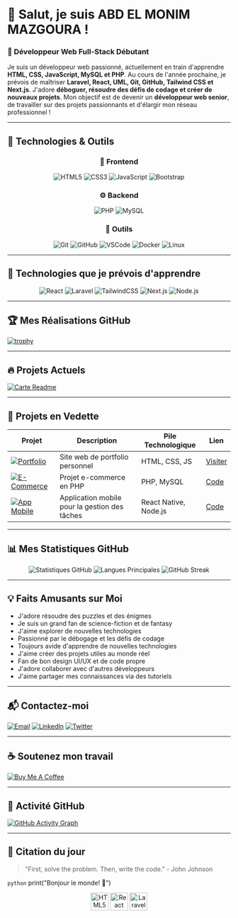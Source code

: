 # 👋 Salut, je suis ABD EL MONIM MAZGOURA !

### 🌟 Développeur Web Full-Stack Débutant

Je suis un développeur web passionné, actuellement en train d'apprendre **HTML, CSS, JavaScript, MySQL et PHP**. Au cours de l'année prochaine, je prévois de maîtriser **Laravel, React, UML, Git, GitHub, Tailwind CSS et Next.js**. J'adore **déboguer, résoudre des défis de codage et créer de nouveaux projets**. Mon objectif est de devenir un **développeur web senior**, de travailler sur des projets passionnants et d'élargir mon réseau professionnel !

---

## 🚀 Technologies & Outils

<div align="center">

### 🚀 Frontend  
<img src="https://img.shields.io/badge/-HTML5-E34F26?style=flat&logo=html5&logoColor=white" alt="HTML5" />
<img src="https://img.shields.io/badge/-CSS3-1572B6?style=flat&logo=css3" alt="CSS3" />
<img src="https://img.shields.io/badge/-JavaScript-F7DF1E?style=flat&logo=javascript&logoColor=black" alt="JavaScript" />
<img src="https://img.shields.io/badge/-Bootstrap-563D7C?style=flat&logo=bootstrap" alt="Bootstrap" />

### ⚙️ Backend  
<img src="https://img.shields.io/badge/-PHP-777BB4?style=flat&logo=php" alt="PHP" />
<img src="https://img.shields.io/badge/-MySQL-4479A1?style=flat&logo=mysql&logoColor=white" alt="MySQL" />

### 🔧 Outils  
<img src="https://img.shields.io/badge/-Git-F05032?style=flat&logo=git&logoColor=white" alt="Git" />
<img src="https://img.shields.io/badge/-GitHub-181717?style=flat&logo=github" alt="GitHub" />
<img src="https://img.shields.io/badge/-VSCode-007ACC?style=flat&logo=visual-studio-code&logoColor=white" alt="VSCode" />
<img src="https://img.shields.io/badge/-Docker-2496ED?style=flat&logo=docker&logoColor=white" alt="Docker" />
<img src="https://img.shields.io/badge/-Linux-FCC624?style=flat&logo=linux&logoColor=black" alt="Linux" />

</div>

---

## 🚀 Technologies que je prévois d'apprendre

<div align="center">

<img src="https://img.shields.io/badge/-React-61DAFB?style=flat&logo=react&logoColor=black" alt="React" />
<img src="https://img.shields.io/badge/-Laravel-FF2D20?style=flat&logo=laravel&logoColor=white" alt="Laravel" />
<img src="https://img.shields.io/badge/-Tailwind%20CSS-38B2AC?style=flat&logo=tailwind-css&logoColor=white" alt="TailwindCSS" />
<img src="https://img.shields.io/badge/-Next.js-000000?style=flat&logo=next.js&logoColor=white" alt="Next.js" />
<img src="https://img.shields.io/badge/-Node.js-339933?style=flat&logo=node.js&logoColor=white" alt="Node.js" />

</div>

---

## 🏆 Mes Réalisations GitHub

[![trophy](https://github-profile-trophy.vercel.app/?username=abde777&theme=onedark&margin-w=15&row=2)](https://github.com/ryo-ma/github-profile-trophy)

---

## 🔥 Projets Actuels

[![Carte Readme](https://github-readme-stats.vercel.app/api/pin/?username=abde777&repo=MY-LINKTREE&theme=radical)](https://github.com/abde777/MY-LINKTREE)

---

## 📂 Projets en Vedette

| Projet | Description | Pile Technologique | Lien |
|--------|-------------|--------------------|------|
| [![Portfolio](https://img.shields.io/badge/🚀_Portfolio-2962FF?style=for-the-badge)](https://abde777.github.io) | Site web de portfolio personnel | HTML, CSS, JS | [Visiter](https://abde777.github.io) |
| [![E-Commerce](https://img.shields.io/badge/💻_E--Commerce-FF6B6B?style=for-the-badge)](https://github.com/abde777/e-commerce) | Projet e-commerce en PHP | PHP, MySQL | [Code](https://github.com/abde777/e-commerce) |
| [![App Mobile](https://img.shields.io/badge/📱_Application_Mobile-4CAF50?style=for-the-badge)](https://github.com/abde777/task-manager) | Application mobile pour la gestion des tâches | React Native, Node.js | [Code](https://github.com/abde777/task-manager) |

---

## 📊 Mes Statistiques GitHub

<div align="center">

![Statistiques GitHub](https://github-readme-stats.vercel.app/api?username=abde777&show_icons=true&theme=radical&hide_border=true&bg_color=0D1117&include_all_commits=true)
![Langues Principales](https://github-readme-stats.vercel.app/api/top-langs/?username=abde777&layout=compact&theme=radical&hide_border=true&bg_color=0D1117)
![GitHub Streak](https://streak-stats.demolab.com/?user=abde777&theme=radical&hide_border=true)

</div>

---

## 💡 Faits Amusants sur Moi

- J'adore résoudre des puzzles et des énigmes
- Je suis un grand fan de science-fiction et de fantasy
- J'aime explorer de nouvelles technologies
- Passionné par le débogage et les défis de codage
- Toujours avide d'apprendre de nouvelles technologies
- J'aime créer des projets utiles au monde réel
- Fan de bon design UI/UX et de code propre
- J'adore collaborer avec d'autres développeurs
- J'aime partager mes connaissances via des tutoriels

---

## 📬 Contactez-moi

[![Email](https://img.shields.io/badge/-Email-D14836?style=flat&logo=gmail&logoColor=white)](mailto:your-email@example.com)
[![LinkedIn](https://img.shields.io/badge/-LinkedIn-0077B5?style=flat&logo=linkedin&logoColor=white)](https://linkedin.com/in/yourprofile)
[![Twitter](https://img.shields.io/badge/-Twitter-1DA1F2?style=flat&logo=twitter&logoColor=white)](https://twitter.com/yourhandle)

---

## ☕ Soutenez mon travail

[![Buy Me A Coffee](https://img.shields.io/badge/Buy_Me_A_Coffee-FFDD00?style=for-the-badge&logo=buy-me-a-coffee&logoColor=black)](https://buymeacoffee.com/abde777)

---

## 🚀 Activité GitHub

[![GitHub Activity Graph](https://github-readme-activity-graph.vercel.app/graph?username=abde777&theme=react-dark&hide_border=true&area=true)](https://github.com/abde777)

---

## 💬 Citation du jour

> "First, solve the problem. Then, write the code." - John Johnson

```python```
print("Bonjour le monde! 👋")
<div align="center">
 <img src="https://cdn.jsdelivr.net/gh/devicons/devicon/icons/html5/html5-original.svg" height="40" width="40" alt="HTML5"/>
 <img src="https://cdn.jsdelivr.net/gh/devicons/devicon/icons/react/react-original.svg" height="40" width="40" alt="React"/>
 <img src="https://cdn.jsdelivr.net/gh/devicons/devicon/icons/laravel/laravel-plain.svg" height="40" width="40" alt="Laravel"/> </div> 
